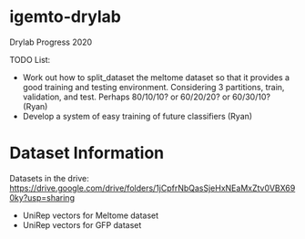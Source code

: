 # igemto-drylab

Drylab Progress 2020

TODO List:
 - Work out how to split_dataset the meltome dataset so that it provides a good training and 
   testing environment. Considering 3 partitions, train, validation, and test.
   Perhaps 80/10/10? or 60/20/20? or 60/30/10? (Ryan)
 - Develop a system of easy training of future classifiers (Ryan)
 
 # Dataset Information

Datasets in the drive: https://drive.google.com/drive/folders/1jCpfrNbQasSjeHxNEaMxZtv0VBX690ky?usp=sharing
 - UniRep vectors for Meltome dataset
 - UniRep vectors for GFP dataset
  
